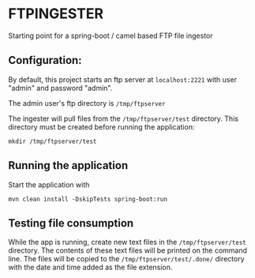 FTPINGESTER
===========
Starting point for a spring-boot / camel based FTP file ingestor

Configuration:
--------------

By default, this project starts an ftp server at `localhost:2221` with user "admin" and password "admin".

The admin user's ftp directory is `/tmp/ftpserver`

The ingester will pull files from the `/tmp/ftpserver/test` directory. This directory must be created before running the application:

```
mkdir /tmp/ftpserver/test
```


Running the application
-----------------------
Start the application with 

```
mvn clean install -DskipTests spring-boot:run
```

Testing file consumption
------------------------
While the app is running, create new text files in the `/tmp/ftpserver/test` directory. The contents of these text files will be printed on the command line.
The files will be copied to the `/tmp/ftpserver/test/.done/` directory with the date and time added as the file extension.

